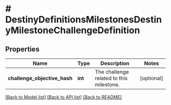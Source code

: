# # DestinyDefinitionsMilestonesDestinyMilestoneChallengeDefinition

## Properties

Name | Type | Description | Notes
------------ | ------------- | ------------- | -------------
**challenge_objective_hash** | **int** | The challenge related to this milestone. | [optional]

[[Back to Model list]](../../README.md#models) [[Back to API list]](../../README.md#endpoints) [[Back to README]](../../README.md)
